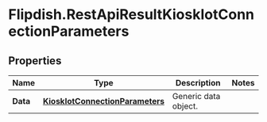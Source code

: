 # Flipdish.RestApiResultKioskIotConnectionParameters

## Properties
Name | Type | Description | Notes
------------ | ------------- | ------------- | -------------
**Data** | [**KioskIotConnectionParameters**](KioskIotConnectionParameters.md) | Generic data object. | 


